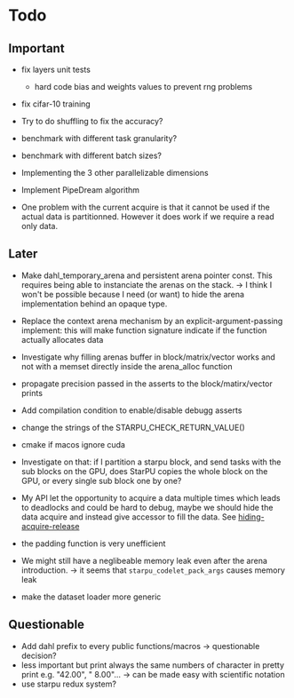 # Todo

## Important

- fix layers unit tests
  - hard code bias and weights values to prevent rng problems
- fix cifar-10 training

- Try to do shuffling to fix the accuracy?
- benchmark with different task granularity?
- benchmark with different batch sizes?
- Implementing the 3 other parallelizable dimensions
- Implement PipeDream algorithm
- One problem with the current acquire is that  it cannot be used if the actual data is partitionned. 
  However it does work if we require a read only data.

## Later

- Make dahl_temporary_arena and persistent arena pointer const. This requires being able to instanciate the arenas on the stack.
  -> I think I won't be possible because I need (or want) to hide the arena implementation behind an opaque type.
- Replace the context arena mechanism by an explicit-argument-passing implement: this will make function signature indicate if the function
  actually allocates data

- Investigate why filling arenas buffer in block/matrix/vector works and not with a memset directly inside the arena_alloc function
- propagate precision passed in the asserts to the block/matirx/vector prints
- Add compilation condition to enable/disable debugg asserts
- change the strings of the STARPU_CHECK_RETURN_VALUE()
- cmake if macos ignore cuda
- Investigate on that: if I partition a starpu block, and send tasks with the sub blocks on the GPU, does StarPU copies the whole block on the GPU, or
  every single sub block one by one?
- My API let the opportunity to acquire a data multiple times which leads to deadlocks and could be hard to debug,
  maybe we should hide the data acquire and instead give accessor to fill the data. See [hiding-acquire-release](./design-talk/topics/hiding-acquire-release.md)
- the padding function is very unefficient
- We might still have a neglibeable memory leak even after the arena introduction.
  -> it seems that `starpu_codelet_pack_args` causes memory leak
- make the dataset loader more generic

## Questionable

- Add dahl prefix to every public functions/macros -> questionable decision?
- less important but print always the same numbers of character in pretty print e.g. "42.00", " 8.00"... -> can be made easy with scientific notation
- use starpu redux system?
